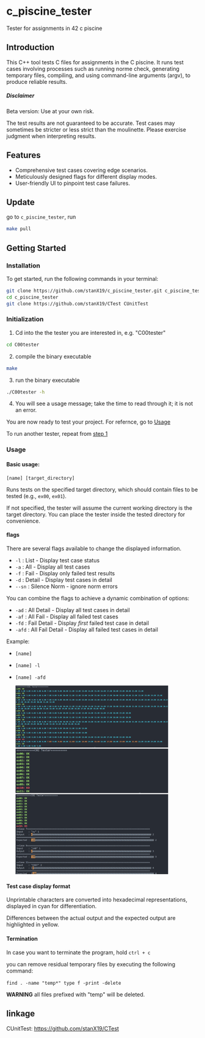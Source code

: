 # c_piscine_tester

Tester for assignments in 42 c piscine

## Introduction

This C++ tool tests C files for assignments in the C piscine. It runs test cases involving processes such as running norme check, generating temporary files, compiling, and using command-line arguments (argv), to produce reliable results.

##### Disclaimer

Beta version: Use at your own risk.

The test results are not guaranteed to be accurate. Test cases may sometimes be stricter or less strict than the moulinette. Please exercise judgment when interpreting results.

## Features

- Comprehensive test cases covering edge scenarios.
- Meticulously designed flags for different display modes.
- User-friendly UI to pinpoint test case failures.

## Update

go to `c_piscine_tester`, run

```bash
make pull
```

## Getting Started

### Installation

To get started, run the following commands in your terminal:

```bash
git clone https://github.com/stanX19/c_piscine_tester.git c_piscine_tester
cd c_piscine_tester
git clone https://github.com/stanX19/CTest CUnitTest
```

### Initialization

1. Cd into the the tester you are interested in, e.g. "C00tester"

```bash
cd C00tester
```

2. compile the binary executable

```bash
make
```

3. run the binary executable

```bash
./C00tester -h
```

4. You will see a usage message; take the time to read through it; it is not an error.

You are now ready to test your project. For refernce, go to [Usage](#usage)

To run another tester, repeat from [step 1](#Initialization)

### Usage

#### Basic usage:

```
[name] [target_directory]
```

Runs tests on the specified target directory, which should contain files to be tested (e.g., `ex00`, `ex01`).

If not specified, the tester will assume the current working directory is the target directory. You can place the tester inside the tested directory for convenience.

#### flags

There are several flags available to change the displayed information.

 - `-l` : List - Display test case status
 - `-a` : All - Display all test cases
 - `-f` : Fail - Display only failed test results
 - `-d` : Detail - Display test cases in detail
 - `--sn` : Silence Norm - ignore norm errors

You can combine the flags to achieve a dynamic combination of options:

 - `-ad`  : All Detail - Display all test cases in detail
 - `-af`  : All Fail - Display all failed test cases
 - `-fd`  : Fail Detail - Display *first* failed test case in detail
 - `-afd` : All Fail Detail - Display all failed test cases in detail

Example:
 - `[name]`
 - `[name] -l`
 - `[name] -afd`

	<img src="assets/run_with_l_example.png" width="400">
	<img src="assets/run_with_no_flag_example.png" width="400">
	<img src="assets/run_with_afd_example.png" width="400">

#### Test case display format

Unprintable characters are converted into hexadecimal representations, displayed in cyan for differentiation.

Differences between the actual output and the expected output are highlighted in yellow.

#### Termination

In case you want to terminate the program, hold `ctrl + c`

you can remove residual temporary files by executing the following command:

`find . -name "temp*" type f -print -delete`

**WARNING** all files prefixed with "temp" will be deleted.

## linkage

CUnitTest: https://github.com/stanX19/CTest